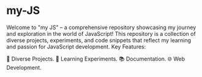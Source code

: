 # my-JS
Welcome to "my JS" – a comprehensive repository showcasing my journey and exploration in the world of JavaScript! This repository is a collection of diverse projects, experiments, and code snippets that reflect my learning and passion for JavaScript development.
Key Features:

🚀 Diverse Projects.
🧠 Learning Experiments.
📚 Documentation.
🌐 Web Development.
